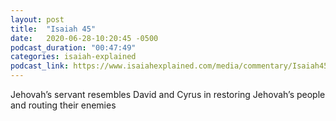 ```yaml
---
layout: post
title:  "Isaiah 45"
date:   2020-06-28-10:20:45 -0500
podcast_duration: "00:47:49"
categories: isaiah-explained
podcast_link: https://www.isaiahexplained.com/media/commentary/Isaiah45.mp3
---
```

Jehovah’s servant resembles David and Cyrus in restoring Jehovah’s people and routing their enemies
